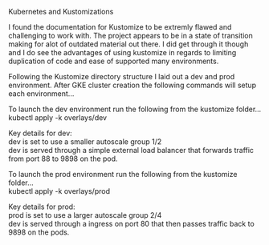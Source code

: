 Kubernetes and Kustomizations

I found the documentation for Kustomize to be extremly flawed and challenging to work with.  The project appears to be in a state of transition making for alot of outdated material out there.  I did get through it though and I do see the advantages of using kustomize in regards to limiting duplication of code and ease of supported many environments.

Following the Kustomize directory structure I laid out a dev and prod environment.  After GKE cluster creation the following commands will setup each environment...

To launch the dev environment run the following from the kustomize folder...<br>
kubectl apply -k overlays/dev

Key details for dev:<br>
dev is set to use a smaller autoscale group 1/2<br>
dev is served through a simple external load balancer that forwards traffic from port 88 to 9898 on the pod.

To launch the prod environment run the following from the kustomize folder...<br>
kubectl apply -k overlays/prod

Key details for prod:<br>
prod is set to use a larger autoscale group 2/4<br>
dev is served through a ingress on port 80 that then passes traffic back to 9898 on the pods.
